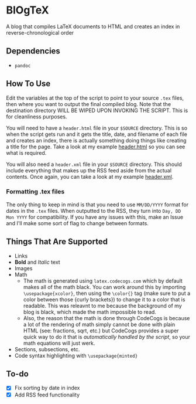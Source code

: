 # BlOgTeX
A blog that compiles LaTeX documents to HTML and creates an index in reverse-chronological order

## Dependencies
- `pandoc`

## How To Use
Edit the variables at the top of the script to point to your source `.tex` files, then where you want to output the final compiled blog. Note that the destination directory WILL BE WIPED UPON INVOKING THE SCRIPT. This is for cleanliness purposes.

You will need to have a `header.html` file in your `$SOURCE` directory. This is so when the script gets run and it gets the title, date, and filename of each file and creates an index, there is actually something doing things like creating a title for the page. Take a look at my example [header.html](blog-tex/header.html) so you can see what is required.

You will also need a `header.xml` file in your `$SOURCE` directory. This should include everything that makes up the RSS feed aside from the actual contents. Once again, you can take a look at my example [header.xml](blog-tex/header.xml).

### Formatting .tex files
The only thing to keep in mind is that you need to use `MM/DD/YYYY` format for dates in the `.tex` files. When outputted to the RSS, they turn into `Day, DD Mon YYYY` for compatibility. If you have any issues with this, make an Issue and I'll make some sort of flag to change between formats.

## Things That Are Supported
- Links
- **Bold** and *Italic* text
- Images
- Math
  - The math is generated using `latex.codecogs.com` which by default makes all of the math black. You can work around this by importing `\usepackage{xcolor}`, then using the `\color{}` tag (make sure to put a color between those {curly brackets}) to change it to a color that is readable. This was releavnt to me because the background of my blog is black, which made the math impossible to read.
  - Also, the reason that the math is done through CodeCogs is because a lot of the rendering of math simply cannot be done with plain HTML (see: fractions, sqrt, etc.) but CodeCogs provides a super quick way to do it that is *automatically handled by the script*, so your math equations will just werk.
- Sections, subsections, etc.
- Code syntax highlighting with `\usepackage{minted}`

## To-do
- [x] Fix sorting by date in index
- [x] Add RSS feed functionality
